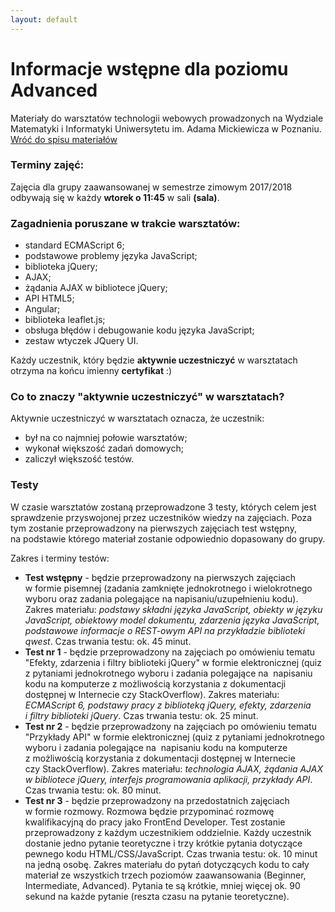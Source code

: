 ```yaml
---
layout: default
---
```

<div class="inner">
	<h1 id="main1">Informacje wstępne dla poziomu Advanced</h1>
    <div id="main2" class="h2">Materiały do&nbsp;warsztatów technologii webowych prowadzonych na Wydziale Matematyki i&nbsp;Informatyki Uniwersytetu im. Adama Mickiewicza w Poznaniu.</div>
	<a href="../../index.html" class="button-v button-module">Wróć do&nbsp;spisu materiałów</a>
	<div style="clear: both;"></div>
</div>

### Terminy zajęć:
Zajęcia dla grupy zaawansowanej w semestrze zimowym 2017/2018 odbywają się w każdy **wtorek o&nbsp;11:45** w&nbsp;sali **(sala)**.

### Zagadnienia poruszane w trakcie warsztatów:

* standard ECMAScript 6;
*	podstawowe problemy języka JavaScript;
* biblioteka jQuery;
* AJAX;
* żądania AJAX w bibliotece jQuery;
*	API HTML5;
*	Angular;
*	biblioteka leaflet.js;
*	obsługa błędów i debugowanie kodu języka JavaScript;
*	zestaw wtyczek JQuery UI.

Każdy uczestnik, który będzie **aktywnie uczestniczyć** w warsztatach otrzyma na końcu imienny **certyfikat** :)

### Co to znaczy "aktywnie uczestniczyć" w warsztatach?

Aktywnie uczestniczyć w warsztatach oznacza, że uczestnik:

*	był na co najmniej połowie warsztatów;
*	wykonał większość zadań domowych;
*	zaliczył większość testów.

### Testy

W czasie warsztatów zostaną przeprowadzone 3 testy, których celem jest sprawdzenie przyswojonej przez uczestników wiedzy na&nbsp;zajęciach. Poza tym zostanie przeprowadzony na&nbsp;pierwszych zajęciach test wstępny, na&nbsp;podstawie którego materiał zostanie odpowiednio dopasowany do&nbsp;grupy.

Zakres i terminy testów:
* **Test wstępny** - będzie przeprowadzony na&nbsp;pierwszych zajęciach w&nbsp;formie pisemnej (zadania zamknięte jednokrotnego i&nbsp;wielokrotnego wyboru oraz&nbsp;zadania polegające na&nbsp;napisaniu/uzupełnieniu kodu). Zakres materiału: _podstawy składni języka JavaScript, obiekty w&nbsp;języku JavaScript, obiektowy model dokumentu, zdarzenia języka JavaScript, podstawowe informacje o&nbsp;REST-owym API na&nbsp;przykładzie biblioteki qwest_. Czas trwania testu: ok. 45 minut.
* **Test nr 1** - będzie przeprowadzony na zajęciach po omówieniu tematu "Efekty, zdarzenia i filtry biblioteki jQuery" w&nbsp;formie elektronicznej (quiz z&nbsp;pytaniami jednokrotnego wyboru i&nbsp;zadania polegające na&nbsp; napisaniu kodu na&nbsp;komputerze z&nbsp;możliwością korzystania z&nbsp;dokumentacji dostępnej w&nbsp;Internecie czy&nbsp;StackOverflow). Zakres materiału: _ECMAScript 6, podstawy pracy z biblioteką jQuery, efekty, zdarzenia i&nbsp;filtry biblioteki jQuery_. Czas trwania testu: ok. 25 minut.
* **Test nr 2** - będzie przeprowadzony na zajęciach po omówieniu tematu "Przykłady API" w&nbsp;formie elektronicznej (quiz z&nbsp;pytaniami jednokrotnego wyboru i&nbsp;zadania polegające na&nbsp; napisaniu kodu na&nbsp;komputerze z&nbsp;możliwością korzystania z&nbsp;dokumentacji dostępnej w&nbsp;Internecie czy&nbsp;StackOverflow). Zakres materiału: _technologia AJAX, żądania AJAX w&nbsp;bibliotece jQuery, interfejs programowania aplikacji, przykłady API_. Czas trwania testu: ok. 80 minut.
* **Test nr 3** - będzie przeprowadzony na&nbsp;przedostatnich zajęciach w&nbsp;formie rozmowy. Rozmowa będzie przypominać rozmowę kwalifikacyjną do pracy jako FrontEnd Developer. Test zostanie przeprowadzony z każdym uczestnikiem oddzielnie. Każdy uczestnik dostanie jedno pytanie teoretyczne i trzy krótkie pytania dotyczące pewnego kodu HTML/CSS/JavaScript. Czas trwania testu: ok. 10 minut na jedną osobę.
Zakres materiału do pytań dotyczących kodu to cały materiał ze wszystkich trzech poziomów zaawansowania (Beginner, Intermediate, Advanced). Pytania te są krótkie, mniej więcej ok. 90 sekund na każde pytanie (reszta czasu na pytanie teoretyczne).

